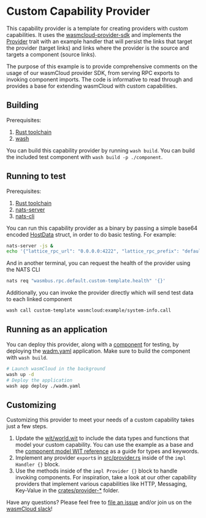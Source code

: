 # Custom Capability Provider

This capability provider is a template for creating providers with custom capabilities. It uses the
[wasmcloud-provider-sdk](https://crates.io/crates/wasmcloud-provider-sdk) and implements the
[Provider](https://docs.rs/wasmcloud-provider-sdk/0.5.0/wasmcloud_provider_sdk/trait.Provider.html)
trait with an example handler that will persist the links that target the provider (target links)
and links where the provider is the source and targets a component (source links).

The purpose of this example is to provide comprehensive comments on the usage of our wasmCloud
provider SDK, from serving RPC exports to invoking component imports. The code is informative to
read through and provides a base for extending wasmCloud with custom capabilities.

## Building

Prerequisites:

1. [Rust toolchain](https://www.rust-lang.org/tools/install)
1. [wash](https://wasmcloud.com/docs/installation)

You can build this capability provider by running `wash build`. You can build the included test
component with `wash build -p ./component`.

## Running to test

Prerequisites:

1. [Rust toolchain](https://www.rust-lang.org/tools/install)
1. [nats-server](https://github.com/nats-io/nats-server)
1. [nats-cli](https://github.com/nats-io/natscli)

You can run this capability provider as a binary by passing a simple base64 encoded
[HostData](https://docs.rs/wasmcloud-core/0.6.0/wasmcloud_core/host/struct.HostData.html) struct, in
order to do basic testing. For example:

```bash
nats-server -js &
echo '{"lattice_rpc_url": "0.0.0.0:4222", "lattice_rpc_prefix": "default", "provider_key": "custom-template", "config": {"foo": "bar"}, "env_values": {}, "link_definitions": [], "otel_config": {"enable_observability": false}}' | base64 | cargo run
```

And in another terminal, you can request the health of the provider using the NATS CLI

```bash
nats req "wasmbus.rpc.default.custom-template.health" '{}'
```

Additionally, you can invoke the provider directly which will send test data to each linked
component

```bash
wash call custom-template wasmcloud:example/system-info.call
```

## Running as an application

You can deploy this provider, along with a [component](./component/) for testing, by deploying the
[wadm.yaml](./wadm.yaml) application. Make sure to build the component with `wash build`.

```bash
# Launch wasmCloud in the background
wash up -d
# Deploy the application
wash app deploy ./wadm.yaml
```

## Customizing

Customizing this provider to meet your needs of a custom capability takes just a few steps.

1. Update the [wit/world.wit](./wit/world.wit) to include the data types and functions that model
   your custom capability. You can use the example as a base and the
   [component model WIT reference](https://component-model.bytecodealliance.org/design/wit.html) as
   a guide for types and keywords.
1. Implement any provider `export`s in [src/provider.rs](./src/provider.rs) inside of the
   `impl Handler {}` block.
1. Use the methods inside of the `impl Provider {}` block to handle invoking components. For
   inspiration, take a look at our other capability providers that implement various capabilities
   like HTTP, Messaging, Key-Value in the [crates/provider-\*](../../../../crates/) folder.

Have any questions? Please feel free to
[file an issue](https://github.com/wasmCloud/wasmCloud/issues/new/choose) and/or join us on the
[wasmCloud slack](https://slack.wasmcloud.com)!
